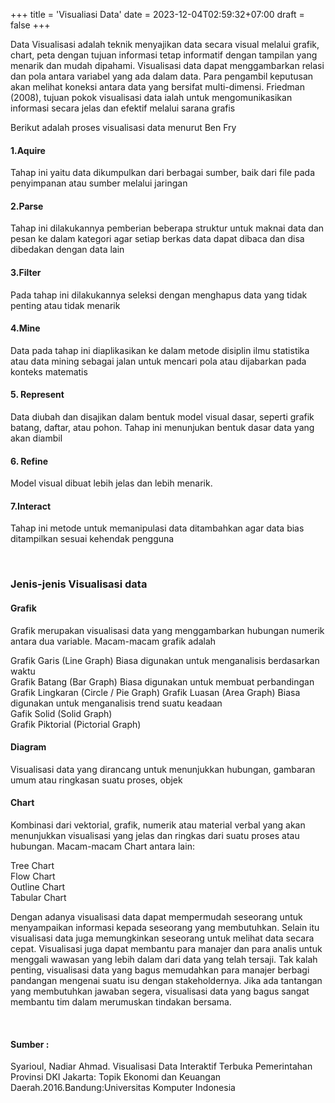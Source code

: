 +++
title = 'Visualiasi Data'
date = 2023-12-04T02:59:32+07:00
draft = false
+++

Data Visualisasi adalah teknik menyajikan data secara visual melalui grafik, chart, peta dengan tujuan informasi tetap informatif dengan tampilan yang menarik dan mudah dipahami. Visualisasi data dapat menggambarkan relasi dan pola antara variabel yang ada dalam data. Para pengambil keputusan akan melihat koneksi antara data yang bersifat multi-dimensi. Friedman (2008), tujuan pokok visualisasi data ialah untuk mengomunikasikan informasi secara jelas dan efektif melalui sarana grafis

Berikut adalah proses visualisasi data menurut Ben Fry


#### 1.Aquire
Tahap ini yaitu data dikumpulkan dari berbagai sumber, baik dari file pada penyimpanan atau sumber melalui jaringan

#### 2.Parse
Tahap ini dilakukannya pemberian beberapa struktur untuk maknai data dan pesan ke dalam kategori agar setiap berkas data dapat dibaca dan disa dibedakan dengan data lain

#### 3.Filter
Pada tahap ini dilakukannya seleksi dengan menghapus data yang tidak penting atau tidak menarik

#### 4.Mine
Data pada tahap ini diaplikasikan ke dalam metode disiplin ilmu statistika atau data mining sebagai jalan untuk mencari pola atau dijabarkan pada konteks matematis

#### 5. Represent
Data diubah dan disajikan dalam bentuk model visual dasar, seperti grafik batang, daftar, atau pohon. Tahap ini menunjukan bentuk dasar data yang akan diambil

#### 6. Refine
Model visual dibuat lebih jelas dan lebih menarik.

#### 7.Interact
Tahap ini metode untuk memanipulasi data ditambahkan agar data bias ditampilkan sesuai kehendak pengguna

&nbsp;

### Jenis-jenis Visualisasi data

#### Grafik
Grafik merupakan visualisasi data yang menggambarkan hubungan numerik antara dua variable. Macam-macam grafik adalah

Grafik Garis (Line Graph)
Biasa digunakan untuk menganalisis berdasarkan waktu\
Grafik Batang (Bar Graph) Biasa digunakan untuk membuat perbandingan\
Grafik Lingkaran (Circle / Pie Graph)
Grafik Luasan (Area Graph) Biasa digunakan untuk menganalisis trend suatu keadaan\
Gafik Solid (Solid Graph)\
Grafik Piktorial (Pictorial Graph)

#### Diagram
Visualisasi data yang dirancang untuk menunjukkan hubungan, gambaran umum atau ringkasan suatu proses, objek

#### Chart
Kombinasi dari vektorial, grafik, numerik atau material verbal yang akan menunjukkan visualisasi yang jelas dan ringkas dari suatu proses atau hubungan. Macam-macam Chart antara lain:

Tree Chart\
Flow Chart\
Outline Chart\
Tabular Chart

Dengan adanya visualisasi data dapat mempermudah seseorang untuk menyampaikan informasi kepada seseorang yang membutuhkan. Selain itu visualisasi data juga memungkinkan seseorang untuk melihat data secara cepat. Visualisasi juga dapat membantu para manajer dan para analis untuk menggali wawasan yang lebih dalam dari data yang telah tersaji. Tak kalah penting, visualisasi data yang bagus memudahkan para manajer berbagi pandangan mengenai suatu isu dengan stakeholdernya. Jika ada tantangan yang membutuhkan jawaban segera, visualisasi data yang bagus sangat membantu tim dalam merumuskan tindakan bersama.

&nbsp;
#### Sumber :

Syarioul, Nadiar Ahmad. Visualisasi Data Interaktif Terbuka Pemerintahan Provinsi DKI Jakarta: Topik Ekonomi dan Keuangan Daerah.2016.Bandung:Universitas Komputer Indonesia